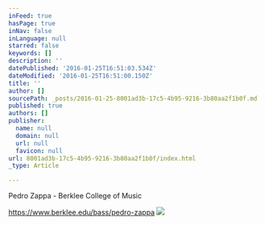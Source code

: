 ```yaml
---
inFeed: true
hasPage: true
inNav: false
inLanguage: null
starred: false
keywords: []
description: ''
datePublished: '2016-01-25T16:51:03.534Z'
dateModified: '2016-01-25T16:51:00.150Z'
title: ''
author: []
sourcePath: _posts/2016-01-25-8001ad3b-17c5-4b95-9216-3b80aa2f1b0f.md
published: true
authors: []
publisher:
  name: null
  domain: null
  url: null
  favicon: null
url: 8001ad3b-17c5-4b95-9216-3b80aa2f1b0f/index.html
_type: Article

---
```

Pedro Zappa - Berklee College of Music

https://www.berklee.edu/bass/pedro-zappa
![](https://the-grid-user-content.s3-us-west-2.amazonaws.com/18df0b01-444e-4c6a-bac5-115dba85d550.gif)